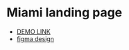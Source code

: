 # Miami landing page


- [DEMO LINK](https://kalmykov-mykhailo.github.io/landing_miami/) 
- [figma design](https://www.figma.com/file/nHz8bflIwJaWP3P99vKTH5/miami_home_new?node-id=16033%3A3)


